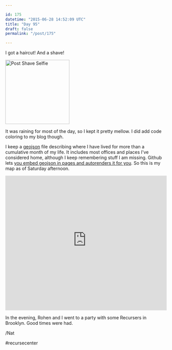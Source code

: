 ```yaml
---

id: 175
datetime: "2015-06-28 14:52:09 UTC"
title: "Day 95"
draft: false
permalink: "/post/175"

---
```


I got a haircut! And a shave!

<a href="https://www.flickr.com/photos/icco/19047743218" title="Post Shave Selfie by Nat Welch, on Flickr"><img src="https://c1.staticflickr.com/1/360/19047743218_b48d06f872_z.jpg" alt="Post Shave Selfie" height="200"></a>

 It was raining for most of the day, so I kept it pretty mellow. I did add code coloring to my blog though.
 
 I keep a [geojson](http://geojson.org/) file describing where I have lived for more than a cumulative month of my life. It includes most offices and places I've considered home, although I keep remembering stuff I am missing. Github lets [you embed geojson in pages and autorenders it for you](https://help.github.com/articles/mapping-geojson-files-on-github/). So this is my map as of Saturday afternoon.

<iframe height='420'  width="100%" frameborder='0' src='https://render.githubusercontent.com/view/geojson?url=https://raw.githubusercontent.com/icco/natwelch.com/2c39a58/life.geojson'></iframe>

In the evening, Rohen and I went to a party with some Recursers in Brooklyn. Good times were had.

/Nat

#recursecenter

